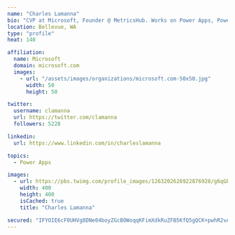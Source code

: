 ```yaml
---
name: "Charles Lamanna"
bio: "CVP at Microsoft, Founder @ MetricsHub. Works on Power Apps, Power Automate, Power Virtual Agent, Common Data Service and Dynamics 365."
location: Bellevue, WA
type: "profile"
heat: 140

affiliation:
  name: Microsoft
  domain: microsoft.com
  images:
    - url: "/assets/images/organizations/microsoft.com-50x50.jpg"
      width: 50
      height: 50

twitter:
  username: clamanna
  url: https://twitter.com/clamanna
  followers: 5228

linkedin:
  url: https://www.linkedin.com/in/charleslamanna

topics:
  - Power Apps

images:
  - url: https://pbs.twimg.com/profile_images/1263202626922876928/g6qGbHZ-_400x400.jpg
    width: 400
    height: 400
    isCached: true
    title: "Charles Lamanna"

secured: "IFYOIE6cF0UHVg8DNe04boyZGcBOWoqqKFimXdkRuZFB5KfQ5gQCK+pwhR2vAA1IWFBkonGAiQIQIPnqvammO8B6MzDS11xs1hhE3r+QfrP2W5KxaU6HlvDz+95wrzilMQEGMLaTXMtp6yl29qUmAfAYJBxPvrE7LPsNJUrSfi5DxF5idG+KxC5RAOpOW/tXK8D4DAVm5q+FN2/5OhVnaANhThXlkicnsxwoTAd5qhvTFK5eQ1NxJdwg/LWYP8BEbkU7wrOopF3Q+aDJBOdAdJ753MB0170kTxia1vvXdMDpbVbwBSo6wCzNMiX6AgaZsTPb/OTUlfZCFgoT3eS0bVQwz7ZIIUelR4tZoL4ChUTxTOtzW783a/HcRNFEcKQoJb4i1iGfGbhBUDKWZVo1pYiLn88TGFd16GilAxz8Q4s=;T6J00sc0ooI6JOENaIG8iA=="
---
```


